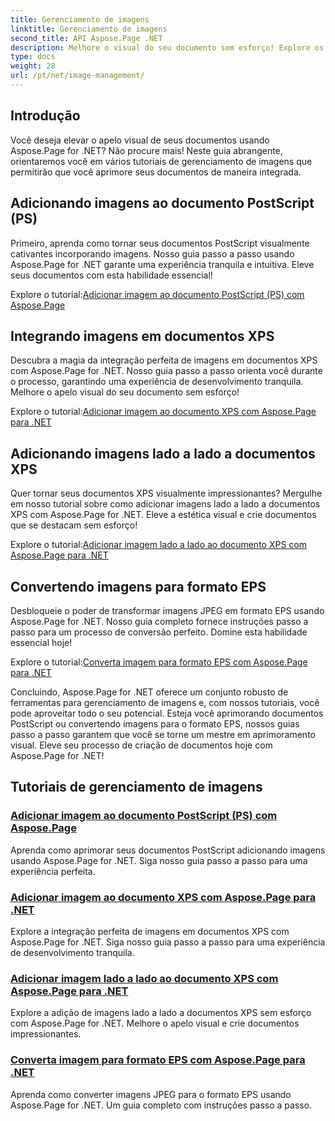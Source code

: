 ```yaml
---
title: Gerenciamento de imagens
linktitle: Gerenciamento de imagens
second_title: API Aspose.Page .NET
description: Melhore o visual do seu documento sem esforço! Explore os tutoriais do Aspose.Page .NET que cobrem o gerenciamento de imagens. Desde adicionar imagens até converter formatos, domine cada etapa.
type: docs
weight: 28
url: /pt/net/image-management/
---
```

## Introdução

Você deseja elevar o apelo visual de seus documentos usando Aspose.Page for .NET? Não procure mais! Neste guia abrangente, orientaremos você em vários tutoriais de gerenciamento de imagens que permitirão que você aprimore seus documentos de maneira integrada.

## Adicionando imagens ao documento PostScript (PS)

Primeiro, aprenda como tornar seus documentos PostScript visualmente cativantes incorporando imagens. Nosso guia passo a passo usando Aspose.Page for .NET garante uma experiência tranquila e intuitiva. Eleve seus documentos com esta habilidade essencial!

 Explore o tutorial:[Adicionar imagem ao documento PostScript (PS) com Aspose.Page](./add-image-to-postscript-ps-document/)

## Integrando imagens em documentos XPS

Descubra a magia da integração perfeita de imagens em documentos XPS com Aspose.Page for .NET. Nosso guia passo a passo orienta você durante o processo, garantindo uma experiência de desenvolvimento tranquila. Melhore o apelo visual do seu documento sem esforço!

 Explore o tutorial:[Adicionar imagem ao documento XPS com Aspose.Page para .NET](./add-image-to-xps-document/)

## Adicionando imagens lado a lado a documentos XPS

Quer tornar seus documentos XPS visualmente impressionantes? Mergulhe em nosso tutorial sobre como adicionar imagens lado a lado a documentos XPS com Aspose.Page for .NET. Eleve a estética visual e crie documentos que se destacam sem esforço!

 Explore o tutorial:[Adicionar imagem lado a lado ao documento XPS com Aspose.Page para .NET](./add-tiled-image-to-xps-document/)

## Convertendo imagens para formato EPS

Desbloqueie o poder de transformar imagens JPEG em formato EPS usando Aspose.Page for .NET. Nosso guia completo fornece instruções passo a passo para um processo de conversão perfeito. Domine esta habilidade essencial hoje!

 Explore o tutorial:[Converta imagem para formato EPS com Aspose.Page para .NET](./convert-image-to-eps-format/)

Concluindo, Aspose.Page for .NET oferece um conjunto robusto de ferramentas para gerenciamento de imagens e, com nossos tutoriais, você pode aproveitar todo o seu potencial. Esteja você aprimorando documentos PostScript ou convertendo imagens para o formato EPS, nossos guias passo a passo garantem que você se torne um mestre em aprimoramento visual. Eleve seu processo de criação de documentos hoje com Aspose.Page for .NET!
## Tutoriais de gerenciamento de imagens
### [Adicionar imagem ao documento PostScript (PS) com Aspose.Page](./add-image-to-postscript-ps-document/)
Aprenda como aprimorar seus documentos PostScript adicionando imagens usando Aspose.Page for .NET. Siga nosso guia passo a passo para uma experiência perfeita.
### [Adicionar imagem ao documento XPS com Aspose.Page para .NET](./add-image-to-xps-document/)
Explore a integração perfeita de imagens em documentos XPS com Aspose.Page for .NET. Siga nosso guia passo a passo para uma experiência de desenvolvimento tranquila.
### [Adicionar imagem lado a lado ao documento XPS com Aspose.Page para .NET](./add-tiled-image-to-xps-document/)
Explore a adição de imagens lado a lado a documentos XPS sem esforço com Aspose.Page for .NET. Melhore o apelo visual e crie documentos impressionantes.
### [Converta imagem para formato EPS com Aspose.Page para .NET](./convert-image-to-eps-format/)
Aprenda como converter imagens JPEG para o formato EPS usando Aspose.Page for .NET. Um guia completo com instruções passo a passo.